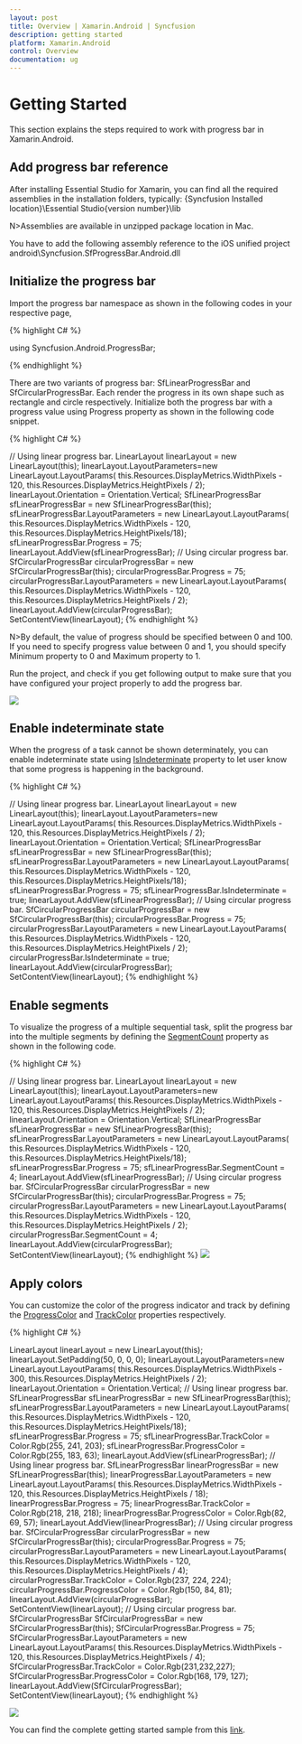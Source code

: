 ```yaml
---
layout: post
title: Overview | Xamarin.Android | Syncfusion
description: getting started
platform: Xamarin.Android
control: Overview
documentation: ug
---
```


# Getting Started

This section explains the steps required to work with progress bar in Xamarin.Android.

## Add progress bar reference

After installing Essential Studio for Xamarin, you can find all the required assemblies in the installation folders, typically:
{Syncfusion Installed location}\Essential Studio{version number}\lib

N>Assemblies are available in unzipped package location in Mac.

You have to add the following assembly reference to the iOS unified project
android\Syncfusion.SfProgressBar.Android.dll

## Initialize the progress bar

Import the progress bar namespace as shown in the following codes in your respective page,

{% highlight C# %} 

using Syncfusion.Android.ProgressBar;

{% endhighlight %} 

There are two variants of progress bar: SfLinearProgressBar and SfCircularProgressBar. Each render the progress in its own shape such as rectangle and circle respectively. Initialize both the progress bar with a progress value using Progress property as shown in the following code snippet.

{% highlight C# %} 

// Using linear progress bar. 
LinearLayout linearLayout = new LinearLayout(this);
linearLayout.LayoutParameters=new LinearLayout.LayoutParams(
    this.Resources.DisplayMetrics.WidthPixels - 120,
    this.Resources.DisplayMetrics.HeightPixels / 2);
linearLayout.Orientation = Orientation.Vertical;
SfLinearProgressBar sfLinearProgressBar = new SfLinearProgressBar(this);
sfLinearProgressBar.LayoutParameters = new LinearLayout.LayoutParams(
    this.Resources.DisplayMetrics.WidthPixels - 120,
    this.Resources.DisplayMetrics.HeightPixels/18);
sfLinearProgressBar.Progress = 75;
linearLayout.AddView(sfLinearProgressBar);
// Using circular progress bar.
SfCircularProgressBar circularProgressBar = new SfCircularProgressBar(this);
circularProgressBar.Progress = 75;
circularProgressBar.LayoutParameters = new LinearLayout.LayoutParams(
    this.Resources.DisplayMetrics.WidthPixels - 120,
    this.Resources.DisplayMetrics.HeightPixels / 2);
linearLayout.AddView(circularProgressBar);            
SetContentView(linearLayout);
{% endhighlight %}
 

N>By default, the value of progress should be specified between 0 and 100. If you need to specify progress value between 0 and 1, you should specify Minimum property to 0 and Maximum property to 1.

Run the project, and check if you get following output to make sure that you have configured your project properly to add the progress bar.

![](overview_images/progressbar.png)


## Enable indeterminate state

When the progress of a task cannot be shown determinately, you can enable indeterminate state using [IsIndeterminate](https://help.syncfusion.com/cr/cref_files/xamarin-android/Syncfusion.SfProgressBar.Android~Syncfusion.Android.ProgressBar.ProgressBarBase~IsIndeterminate.html) property to let user know that some progress is happening in the background.


{% highlight C# %} 

 // Using linear progress bar. 
LinearLayout linearLayout = new LinearLayout(this);
linearLayout.LayoutParameters=new LinearLayout.LayoutParams(
    this.Resources.DisplayMetrics.WidthPixels - 120,
    this.Resources.DisplayMetrics.HeightPixels / 2);
linearLayout.Orientation = Orientation.Vertical;
SfLinearProgressBar sfLinearProgressBar = new SfLinearProgressBar(this);
sfLinearProgressBar.LayoutParameters = new LinearLayout.LayoutParams(
    this.Resources.DisplayMetrics.WidthPixels - 120,
    this.Resources.DisplayMetrics.HeightPixels/18);
sfLinearProgressBar.Progress = 75;
sfLinearProgressBar.IsIndeterminate = true;
linearLayout.AddView(sfLinearProgressBar);
// Using circular progress bar.
SfCircularProgressBar circularProgressBar = new SfCircularProgressBar(this);
circularProgressBar.Progress = 75;
circularProgressBar.LayoutParameters = new LinearLayout.LayoutParams(
    this.Resources.DisplayMetrics.WidthPixels - 120,
    this.Resources.DisplayMetrics.HeightPixels / 2);
circularProgressBar.IsIndeterminate = true;
linearLayout.AddView(circularProgressBar);            
SetContentView(linearLayout);
{% endhighlight %}


## Enable segments

To visualize the progress of a multiple sequential task, split the progress bar into the multiple segments by defining the [SegmentCount](https://help.syncfusion.com/cr/cref_files/xamarin-android/Syncfusion.SfProgressBar.Android~Syncfusion.Android.ProgressBar.ProgressBarBase~SegmentCount.html) property as shown in the following code.

{% highlight C# %} 

 // Using linear progress bar. 
LinearLayout linearLayout = new LinearLayout(this);
linearLayout.LayoutParameters=new LinearLayout.LayoutParams(
    this.Resources.DisplayMetrics.WidthPixels - 120,
    this.Resources.DisplayMetrics.HeightPixels / 2);
linearLayout.Orientation = Orientation.Vertical;
SfLinearProgressBar sfLinearProgressBar = new SfLinearProgressBar(this);
sfLinearProgressBar.LayoutParameters = new LinearLayout.LayoutParams(
    this.Resources.DisplayMetrics.WidthPixels - 120,
    this.Resources.DisplayMetrics.HeightPixels/18);
sfLinearProgressBar.Progress = 75;
sfLinearProgressBar.SegmentCount = 4;
linearLayout.AddView(sfLinearProgressBar);
// Using circular progress bar.
SfCircularProgressBar circularProgressBar = new SfCircularProgressBar(this);
circularProgressBar.Progress = 75;
circularProgressBar.LayoutParameters = new LinearLayout.LayoutParams(
    this.Resources.DisplayMetrics.WidthPixels - 120,
    this.Resources.DisplayMetrics.HeightPixels / 2);            
circularProgressBar.SegmentCount = 4;
linearLayout.AddView(circularProgressBar);            
SetContentView(linearLayout);
 {% endhighlight %}
![](overview_images/indeterminate.png)


## Apply colors

You can customize the color of the progress indicator and track by defining the [ProgressColor](https://help.syncfusion.com/cr/cref_files/xamarin-android/Syncfusion.SfProgressBar.Android~Syncfusion.Android.ProgressBar.ProgressBarBase~ProgressColor.html) and [TrackColor](https://help.syncfusion.com/cr/cref_files/xamarin-android/Syncfusion.SfProgressBar.Android~Syncfusion.Android.ProgressBar.ProgressBarBase~TrackColor.html) properties respectively.

{% highlight C# %} 

LinearLayout linearLayout = new LinearLayout(this);
linearLayout.SetPadding(50, 0, 0, 0);
linearLayout.LayoutParameters=new LinearLayout.LayoutParams(
    this.Resources.DisplayMetrics.WidthPixels - 300,
    this.Resources.DisplayMetrics.HeightPixels / 2);
linearLayout.Orientation = Orientation.Vertical;
// Using linear progress bar. 
SfLinearProgressBar sfLinearProgressBar = new SfLinearProgressBar(this);           
sfLinearProgressBar.LayoutParameters = new LinearLayout.LayoutParams(
    this.Resources.DisplayMetrics.WidthPixels - 120,
    this.Resources.DisplayMetrics.HeightPixels/18);            
sfLinearProgressBar.Progress = 75;
sfLinearProgressBar.TrackColor = Color.Rgb(255, 241, 203);
sfLinearProgressBar.ProgressColor = Color.Rgb(255, 183, 63);
linearLayout.AddView(sfLinearProgressBar);
// Using linear progress bar. 
SfLinearProgressBar linearProgressBar = new SfLinearProgressBar(this);
linearProgressBar.LayoutParameters = new LinearLayout.LayoutParams(
    this.Resources.DisplayMetrics.WidthPixels - 120,
    this.Resources.DisplayMetrics.HeightPixels / 18);
linearProgressBar.Progress = 75;
linearProgressBar.TrackColor = Color.Rgb(218, 218, 218);
linearProgressBar.ProgressColor = Color.Rgb(82, 69, 57);
linearLayout.AddView(linearProgressBar);
// Using circular progress bar.
SfCircularProgressBar circularProgressBar = new SfCircularProgressBar(this);
circularProgressBar.Progress = 75;
circularProgressBar.LayoutParameters = new LinearLayout.LayoutParams(
    this.Resources.DisplayMetrics.WidthPixels - 120,
    this.Resources.DisplayMetrics.HeightPixels / 4);                        
circularProgressBar.TrackColor = Color.Rgb(237, 224, 224);
circularProgressBar.ProgressColor = Color.Rgb(150, 84, 81);
linearLayout.AddView(circularProgressBar);            
SetContentView(linearLayout);
// Using circular progress bar.
SfCircularProgressBar SfCircularProgressBar = new SfCircularProgressBar(this);
SfCircularProgressBar.Progress = 75;
SfCircularProgressBar.LayoutParameters = new LinearLayout.LayoutParams(
    this.Resources.DisplayMetrics.WidthPixels - 120,
    this.Resources.DisplayMetrics.HeightPixels / 4);           
SfCircularProgressBar.TrackColor = Color.Rgb(231,232,227);
SfCircularProgressBar.ProgressColor = Color.Rgb(168, 179, 127);
linearLayout.AddView(SfCircularProgressBar);
SetContentView(linearLayout);
{% endhighlight %}
 
![](overview_images/style.png)


You can find the complete getting started sample from this [link](http://www.syncfusion.com/downloads/support/directtrac/general/ze/ProgressBar_Android-166812374).
